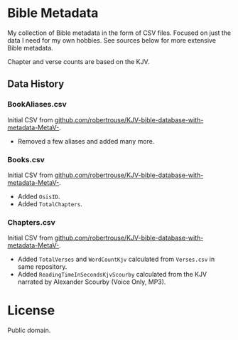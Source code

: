 # Bible Metadata

My collection of Bible metadata in the form of CSV files.
Focused on just the data I need for my own hobbies. See sources below
for more extensive Bible metadata.

Chapter and verse counts are based on the KJV.

## Data History

### BookAliases.csv

Initial CSV from [github.com/robertrouse/KJV-bible-database-with-metadata-MetaV-][1].

- Removed a few aliases and added many more.

### Books.csv

Initial CSV from [github.com/robertrouse/KJV-bible-database-with-metadata-MetaV-][1].

- Added `OsisID`.
- Added `TotalChapters`.

### Chapters.csv

Initial CSV from [github.com/robertrouse/KJV-bible-database-with-metadata-MetaV-][1].

- Added `TotalVerses` and `WordCountKjv` calculated from `Verses.csv` in same repository.
- Added `ReadingTimeInSecondsKjvScourby` calculated from the KJV narrated by Alexander Scourby (Voice Only, MP3). 

# License

Public domain.

[1]: https://github.com/robertrouse/KJV-bible-database-with-metadata-MetaV-
